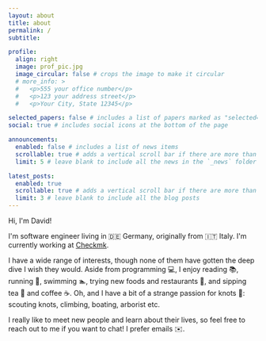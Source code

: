 ```yaml
---
layout: about
title: about
permalink: /
subtitle:

profile:
  align: right
  image: prof_pic.jpg
  image_circular: false # crops the image to make it circular
  # more_info: >
  #   <p>555 your office number</p>
  #   <p>123 your address street</p>
  #   <p>Your City, State 12345</p>

selected_papers: false # includes a list of papers marked as "selected={true}"
social: true # includes social icons at the bottom of the page

announcements:
  enabled: false # includes a list of news items
  scrollable: true # adds a vertical scroll bar if there are more than 3 news items
  limit: 5 # leave blank to include all the news in the `_news` folder

latest_posts:
  enabled: true
  scrollable: true # adds a vertical scroll bar if there are more than 3 new posts items
  limit: 3 # leave blank to include all the blog posts
---
```


Hi, I'm David!

I'm software engineer living in 🇩🇪 Germany, originally from 🇮🇹 Italy.
I'm currently working at [Checkmk](https://checkmk.com/).

I have a wide range of interests, though none of them have gotten the deep dive I wish they would.
Aside from programming 💻, I enjoy reading 📚, running 🏃, swimming 🏊, trying new foods and restaurants 🍴, and sipping tea 🍵 and coffee ☕.
Oh, and I have a bit of a strange passion for knots 🔗: scouting knots, climbing, boating, arborist etc.

I really like to meet new people and learn about their lives, so feel free to reach out to me if you want to chat!
I prefer emails ✉️.
